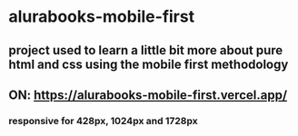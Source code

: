 # alurabooks-mobile-first
## project used to learn a little bit more about pure html and css using the mobile first methodology
## ON: https://alurabooks-mobile-first.vercel.app/
### responsive for 428px, 1024px and 1728px